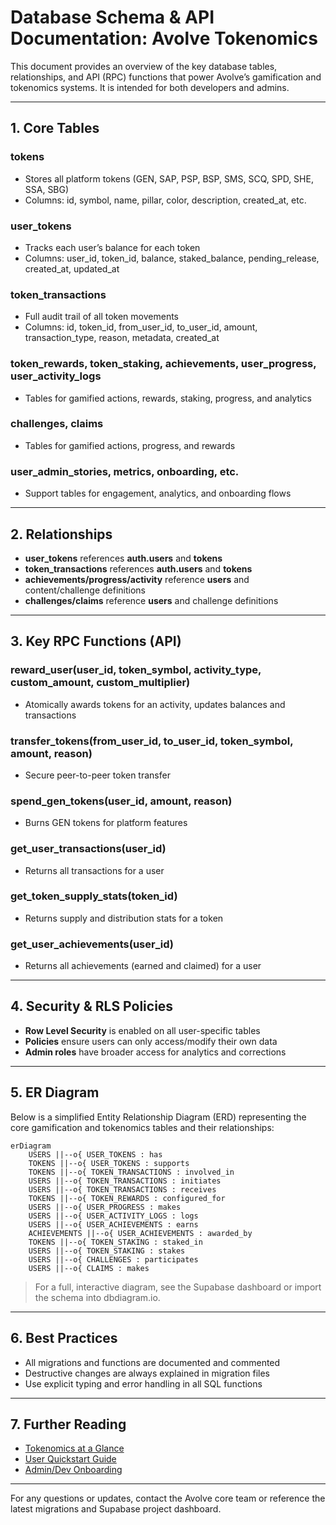 # Database Schema & API Documentation: Avolve Tokenomics

This document provides an overview of the key database tables, relationships, and API (RPC) functions that power Avolve’s gamification and tokenomics systems. It is intended for both developers and admins.

---

## 1. Core Tables

### **tokens**

- Stores all platform tokens (GEN, SAP, PSP, BSP, SMS, SCQ, SPD, SHE, SSA, SBG)
- Columns: id, symbol, name, pillar, color, description, created_at, etc.

### **user_tokens**

- Tracks each user’s balance for each token
- Columns: user_id, token_id, balance, staked_balance, pending_release, created_at, updated_at

### **token_transactions**

- Full audit trail of all token movements
- Columns: id, token_id, from_user_id, to_user_id, amount, transaction_type, reason, metadata, created_at

### **token_rewards, token_staking, achievements, user_progress, user_activity_logs**

- Tables for gamified actions, rewards, staking, progress, and analytics

### **challenges, claims**

- Tables for gamified actions, progress, and rewards

### **user_admin_stories, metrics, onboarding, etc.**

- Support tables for engagement, analytics, and onboarding flows

---

## 2. Relationships

- **user_tokens** references **auth.users** and **tokens**
- **token_transactions** references **auth.users** and **tokens**
- **achievements/progress/activity** reference **users** and content/challenge definitions
- **challenges/claims** reference **users** and challenge definitions

---

## 3. Key RPC Functions (API)

### **reward_user(user_id, token_symbol, activity_type, custom_amount, custom_multiplier)**

- Atomically awards tokens for an activity, updates balances and transactions

### **transfer_tokens(from_user_id, to_user_id, token_symbol, amount, reason)**

- Secure peer-to-peer token transfer

### **spend_gen_tokens(user_id, amount, reason)**

- Burns GEN tokens for platform features

### **get_user_transactions(user_id)**

- Returns all transactions for a user

### **get_token_supply_stats(token_id)**

- Returns supply and distribution stats for a token

### **get_user_achievements(user_id)**

- Returns all achievements (earned and claimed) for a user

---

## 4. Security & RLS Policies

- **Row Level Security** is enabled on all user-specific tables
- **Policies** ensure users can only access/modify their own data
- **Admin roles** have broader access for analytics and corrections

---

## 5. ER Diagram

Below is a simplified Entity Relationship Diagram (ERD) representing the core gamification and tokenomics tables and their relationships:

```mermaid
erDiagram
    USERS ||--o{ USER_TOKENS : has
    TOKENS ||--o{ USER_TOKENS : supports
    TOKENS ||--o{ TOKEN_TRANSACTIONS : involved_in
    USERS ||--o{ TOKEN_TRANSACTIONS : initiates
    USERS ||--o{ TOKEN_TRANSACTIONS : receives
    TOKENS ||--o{ TOKEN_REWARDS : configured_for
    USERS ||--o{ USER_PROGRESS : makes
    USERS ||--o{ USER_ACTIVITY_LOGS : logs
    USERS ||--o{ USER_ACHIEVEMENTS : earns
    ACHIEVEMENTS ||--o{ USER_ACHIEVEMENTS : awarded_by
    TOKENS ||--o{ TOKEN_STAKING : staked_in
    USERS ||--o{ TOKEN_STAKING : stakes
    USERS ||--o{ CHALLENGES : participates
    USERS ||--o{ CLAIMS : makes
```

> For a full, interactive diagram, see the Supabase dashboard or import the schema into dbdiagram.io.

---

## 6. Best Practices

- All migrations and functions are documented and commented
- Destructive changes are always explained in migration files
- Use explicit typing and error handling in all SQL functions

---

## 7. Further Reading

- [Tokenomics at a Glance](./tokenomics-at-a-glance.md)
- [User Quickstart Guide](./user-quickstart.md)
- [Admin/Dev Onboarding](./admin-onboarding.md)

---

For any questions or updates, contact the Avolve core team or reference the latest migrations and Supabase project dashboard.
